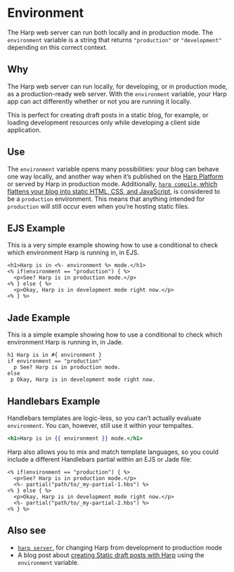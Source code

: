 # Environment

The Harp web server can run both locally and in production mode. The `environment` variable is a string that returns `"production"` or `"development"` depending on this correct context.

## Why

The Harp web server can run locally, for developing, or in production mode, as a production-ready web server. With the `environment` variable, your Harp app can act differently whether or not you are running it locally.

This is perfect for creating draft posts in a static blog, for example, or loading development resources only while developing a client side application.

## Use

The `environment` variable opens many possibilities: your blog can behave one way locally, and another way when it’s published on the [Harp Platform](https://www.harp.io) or served by Harp in production mode. Additionally, [`harp compile`, which flattens your blog into static HTML, CSS, and JavaScript](../environment/compile), is considered to be a `production` environment. This means that anything intended for `production` will still occur even when you’re hosting static files.

## EJS Example

This is a very simple example showing how to use a conditional to check which environment Harp is running in, in EJS.

```ejs
<h1>Harp is in <%- environment %> mode.</h1>
<% if(environment == "production") { %>
  <p>See? Harp is in production mode.</p>
<% } else { %>
  <p>Okay, Harp is in development mode right now.</p>
<% } %>
```

## Jade Example

This is a simple example showing how to use a conditional to check which environment Harp is running in, in Jade.

```jade
h1 Harp is in #{ environment }
if environment == "production"
  p See? Harp is in production mode.
else
 p Okay, Harp is in development mode right now.
```

## Handlebars Example

Handlebars templates are logic-less, so you can’t actually evaluate `environment`. You can, however, still use it within your tempaltes.

```hbs
<h1>Harp is in {{ environment }} mode.</h1>
```

Harp also allows you to mix and match template languages, so you could include a different Handlebars partial within an EJS or Jade file:

```ejs
<% if(environment == "production") { %>
  <p>See? Harp is in production mode.</p>
  <%- partial("path/to/_my-partial-1.hbs") %>
<% } else { %>
  <p>Okay, Harp is in development mode right now.</p>
  <%- partial("path/to/_my-partial-2.hbs") %>
<% } %>
```

## Also see

* [`harp server`](../environment/server), for changing Harp from development to production mode
* A blog post about [creating Static draft posts with Harp](http://kennethormandy.com/journal/static-draft-posts-with-harp) using the `environment` variable.
